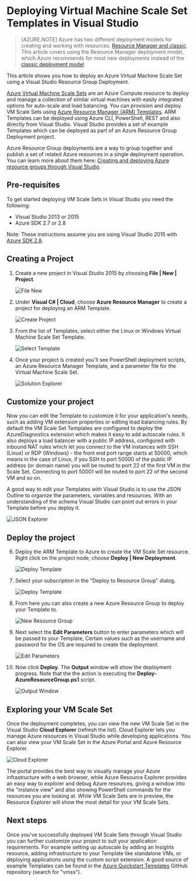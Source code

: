 <!-- rename to virtual-machines-linux-scale-sets-visual-studio -->

<properties
	pageTitle="Deploying Virtual Machine Scale Set Templates in Visual Studio | Azure"
	description="How to deploy Virtual Machine Scale Set using a Visual Studio Resource Group Deployment"
	services="virtual-machines"
	documentationCenter=""
	authors="gbowerman"
	manager="timlt"
	editor=""
	tags="azure-resource-manager"/>

<tags
	ms.service="virtual-machines"
	ms.date="12/11/2015"
	wacn.date=""/>

# Deploying Virtual Machine Scale Set Templates in Visual Studio

> [AZURE.NOTE] Azure has two different deployment models for creating and working with resources:  [Resource Manager and classic](/documentation/articles/resource-manager-deployment-model/).  This article covers using the Resource Manager deployment model, which Azure recommends for most new deployments instead of the [classic deployment model](/documentation/articles/virtual-machines-create-windows-powershell-service-manager/).

This article shows you how to deploy an Azure Virtual Machine Scale Set using a Visual Studio Resource Group Deployment.


[Azure Virtual Machine Scale Sets](https://azure.microsoft.com/blog/azure-vm-scale-sets-public-preview/) are an Azure Compute resource to deploy and manage a collection of similar virtual machines with easily integrated options for auto-scale and load balancing. You can provision and deploy VM Scale Sets using [Azure Resource Manager (ARM) Templates](https://github.com/Azure/azure-quickstart-templates). ARM Templates can be deployed using Azure CLI, PowerShell, REST and also directly from Visual Studio. Visual Studio provides a set of example Templates which can be deployed as part of an Azure Resource Group Deployment project.

Azure Resource Group deployments are a way to group together and publish a set of related Azure resources in a single deployment operation. You can learn more about them here: [Creating and deploying Azure resource groups through Visual Studio](/documentation/articles/vs-azure-tools-resource-groups-deployment-projects-create-deploy/).

## Pre-requisites

To get started deploying VM Scale Sets in Visual Studio you need the following:

- Visual Studio 2013 or 2015
- Azure SDK 2.7 or 2.8

Note: These instructions assume you are using Visual Studio 2015 with [Azure SDK 2.8](https://azure.microsoft.com/blog/announcing-the-azure-sdk-2-8-for-net/).

## Creating a Project

1. Create a new project in Visual Studio 2015 by choosing **File | New | Project**.

	![File New][file_new]

2. Under **Visual C# | Cloud**, choose **Azure Resource Manager** to create a project for deploying an ARM Template.

	![Create Project][create_project]

3.  From the list of Templates, select either the Linux or Windows Virtual Machine Scale Set Template.

	![Select Template][select_Template]

4. Once your project is created you'll see PowerShell deployment scripts, an Azure Resource Manager Template, and a parameter file for the Virtual Machine Scale Set.

	![Solution Explorer][solution_explorer]

## Customize your project

Now you can edit the Template to customize it for your application's needs, such as adding VM extension properties or editing load balancing rules. By default the VM Scale Set Templates are configured to deploy the AzureDiagnostics extension which makes it easy to add autoscale rules. It also deploys a load balancer with a public IP address, configured with inbound NAT rules which let you connect to the VM instances with SSH (Linux) or RDP (Windows) - the front end port range starts at 50000, which means in the case of Linux, if you SSH to port 50000 of the public IP address (or domain name) you will be routed to port 22 of the first VM in the Scale Set. Connecting to port 50001 will be routed to port 22 of the second VM and so on.

 A good way to edit your Templates with Visual Studio is to use the JSON Outline to organize the parameters, variables and resources. With an understanding of the schema Visual Studio can point out errors in your Template before you deploy it.

![JSON Explorer][json_explorer]

## Deploy the project

6. Deploy the ARM Template to Azure to create the VM Scale Set resource. Right click on the project node, choose **Deploy | New Deployment**.

	![Deploy Template][5deploy_Template]

7. Select your subscription in the "Deploy to Resource Group" dialog.

	![Deploy Template][6deploy_Template]

8. From here you can also create a new Azure Resource Group to deploy your Template to.

	![New Resource Group][new_resource]

9. Next select the **Edit Parameters** button to enter parameters which will be passed to your Template, Certain values such as the username and password for the OS are required to create the deployment.

	![Edit Parameters][edit_parameters]

10. Now click **Deploy**. The **Output** window will show the deployment progress. Note that the the action is executing the **Deploy-AzureResourceGroup.ps1** script.

	![Output Window][output_window]

## Exploring your VM Scale Set

Once the deployment completes, you can view the new VM Scale Set in the Visual Studio **Cloud Explorer** (refresh the list). Cloud Explorer lets you manage Azure resources in Visual Studio while developing applications. You can also view your VM Scale Set in the Azure Portal and Azure Resource Explorer.

![Cloud Explorer][cloud_explorer]

 The portal provides the best way to visually manage your Azure infrastructure with a web browser, while Azure Resource Explorer provides an easy way to explorer and debug Azure resources, giving a window into the "instance view" and also showing PowerShell commands for the resources you are looking at. While VM Scale Sets are in preview, the Resource Explorer will show the most detail for your VM Scale Sets.

## Next steps

Once you've successfully deployed VM Scale Sets through Visual Studio you can further customize your project to suit your application requirements. For example setting up autoscale by adding an Insights resource, adding infrastructure to your Template like standalone VMs, or deploying applications using the custom script extension. A good source of example Templates can be found in the [Azure Quickstart Templates](https://github.com/Azure/azure-quickstart-templates) GitHub repository (search for "vmss").

[file_new]: ./media/virtual-machines-vmss-vstemplates/1-FileNew.png
[create_project]: ./media/virtual-machines-vmss-vstemplates/2-CreateProject.png
[select_Template]: ./media/virtual-machines-vmss-vstemplates/3b-SelectTemplateLin.png
[solution_explorer]: ./media/virtual-machines-vmss-vstemplates/4-SolutionExplorer.png
[json_explorer]: ./media/virtual-machines-vmss-vstemplates/10-JsonExplorer.png
[5deploy_Template]: ./media/virtual-machines-vmss-vstemplates/5-DeployTemplate.png
[6deploy_Template]: ./media/virtual-machines-vmss-vstemplates/6-DeployTemplate.png
[new_resource]: ./media/virtual-machines-vmss-vstemplates/7-NewResourceGroup.png
[edit_parameters]: ./media/virtual-machines-vmss-vstemplates/8-EditParameter.png
[output_window]: ./media/virtual-machines-vmss-vstemplates/9-Output.png
[cloud_explorer]: ./media/virtual-machines-vmss-vstemplates/12-CloudExplorer.png

